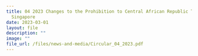 ```yaml
---
title: 04 2023 Changes to the Prohibition to Central African Republic Through
  Singapore
date: 2023-03-01
layout: file
description: ""
image: ""
file_url: /files/news-and-media/Circular_04_2023.pdf
---
```

